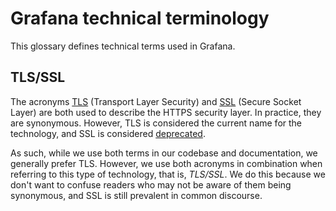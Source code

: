 # Grafana technical terminology

<!-- Keep terms in alphabetical order: -->

This glossary defines technical terms used in Grafana.

## TLS/SSL

The acronyms [TLS](https://en.wikipedia.org/wiki/Transport_Layer_Security) (Transport Layer Security) and
[SSL](https://en.wikipedia.org/wiki/SSL) (Secure Socket Layer) are both used to describe the HTTPS security layer.
In practice, they are synonymous. However, TLS is considered the current name for the technology, and SSL is considered
[deprecated](https://tools.ietf.org/html/rfc7568).

As such, while we use both terms in our codebase and documentation, we generally prefer TLS.
However, we use both acronyms in combination when referring to this type of technology, that is, *TLS/SSL*. We do this because we don't want to confuse readers who may not be aware of them being synonymous, and SSL is still prevalent in common discourse.
